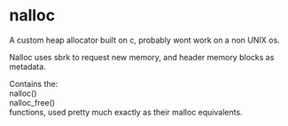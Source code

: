 # nalloc
A custom heap allocator built on c,
probably wont work on a non UNIX os.

Nalloc uses sbrk to request new memory,
and header memory blocks as metadata.

Contains the:  
nalloc()  
nalloc_free()  
functions, used pretty much exactly as their malloc equivalents.
